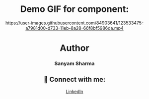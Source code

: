 <div align="center">
 
# Demo GIF for component:

https://user-images.githubusercontent.com/84903641/123533475-a7981d00-d733-11eb-8a28-66f8bf5986da.mp4

# Author

<h3>Sanyam Sharma</h3>
 
 ## 🚀 Connect with me:

 <a href = "https://www.linkedin.com/in/sanyam-sharma-4919b9205/">LinkedIn</a>

</div>
